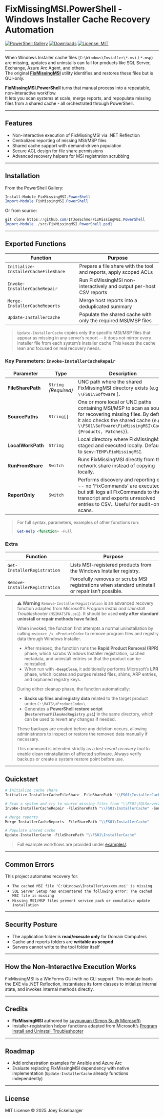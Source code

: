 # FixMissingMSI.PowerShell - Windows Installer Cache Recovery Automation

[![PowerShell Gallery](https://img.shields.io/powershellgallery/v/FixMissingMSI.PowerShell.svg)](https://www.powershellgallery.com/packages/FixMissingMSI.PowerShell)
[![Downloads](https://img.shields.io/powershellgallery/dt/FixMissingMSI.PowerShell.svg)](https://www.powershellgallery.com/packages/FixMissingMSI.PowerShell)
[![License: MIT](https://img.shields.io/badge/License-MIT-yellow.svg)](https://opensource.org/licenses/MIT)

---

When Windows Installer cache files (`C:\Windows\Installer\*.msi` / `*.msp`) are missing, updates and uninstalls can fail for products like SQL Server, Exchange, Azure Arc Agent, and others.  
The original [**FixMissingMSI**](https://github.com/suyouquan/SQLSetupTools) utility identifies and restores these files but is GUI-only.

**FixMissingMSI.PowerShell** turns that manual process into a repeatable, non-interactive workflow.  
It lets you scan systems at scale, merge reports, and repopulate missing files from a shared cache - all orchestrated through PowerShell.

---

## Features
- Non-interactive execution of FixMissingMSI via .NET Reflection  
- Centralized reporting of missing MSI/MSP files  
- Shared cache support with demand-driven population  
- Secure ACL design for file share permissions  
- Advanced recovery helpers for MSI registration scrubbing  

---

## Installation

From the PowerShell Gallery:
```powershell
Install-Module FixMissingMSI.PowerShell
Import-Module FixMissingMSI.PowerShell
```

Or from source:

```powershell
git clone https://github.com/ITJoeSchmo/FixMissingMSI.PowerShell
Import-Module ./src/FixMissingMSI.PowerShell.psd1
```

---

## Exported Functions

| Function                             | Purpose                                                             |
| ------------------------------------ | ------------------------------------------------------------------- |
| `Initialize-InstallerCacheFileShare` | Prepare a file share with the tool and reports, apply scoped ACLs   |
| `Invoke-InstallerCacheRepair`        | Run FixMissingMSI non-interactively and output per-host CSV reports |
| `Merge-InstallerCacheReports`        | Merge host reports into a deduplicated summary                      |
| `Update-InstallerCache`              | Populate the shared cache with only the required MSI/MSP files      |
> `Update-InstallerCache` copies only the specific MSI/MSP files that appear as missing in any server’s report -- it does *not* mirror every installer file from each system’s installer cache
> This keeps the cache lean and focused on real recovery needs.
### Key Parameters: `Invoke-InstallerCacheRepair`

| Parameter | Type | Description |
|------------|------|-------------|
| **FileSharePath** | `String` *(Required)* | UNC path where the shared FixMissingMSI directory exists (e.g. `\\FS01\Software` ). |
| **SourcePaths** | `String[]` | One or more local or UNC paths containing MSI/MSP to scan as source for recovering missing files. By default, it also checks the shared cache (e.g. `\\FS01\Software\FixMissingMSI\Cache\{Products, Patches}`). |
| **LocalWorkPath** | `String` | Local directory where FixMissingMSI is staged and executed locally. Defaults to `$env:TEMP\FixMissingMSI`. |
| **RunFromShare** | `Switch` | Runs FixMissingMSI directly from the network share instead of copying locally. |
| **ReportOnly** | `Switch` | Performs discovery and reporting only -- no 'FixCommands' are executed, but still logs all FixCommands to the transcript and exports unresolved entries to CSV.. Useful for audit-only scans. |

> For full syntax, parameters, examples of other functions run:
> ```powershell
> Get-Help <function> -Full
> ```

### Extra

| Function                       | Purpose                                                                                          |
| ------------------------------ | ------------------------------------------------------------------------------------------------ |
| `Get-InstallerRegistration`    | Lists MSI-registered products from the Windows Installer registry.                               |
| `Remove-InstallerRegistration` | Forcefully removes or scrubs MSI registrations when standard uninstall or repair isn’t possible. |

> **⚠️ Warning**
> `Remove-InstallerRegistration` is an advanced recovery function adapted from Microsoft’s *Program Install and Uninstall Troubleshooter* (`MSIMATSFN.ps1`).
> It should be used **only after standard uninstall or repair methods have failed**.
>
> When invoked, the function first attempts a normal uninstallation by calling
> `msiexec /x <ProductCode>` to remove program files and registry data through Windows Installer.
> 
> * After msiexec, the function runs the **Rapid Product Removal (RPR)** phase, which scrubs Windows Installer registration, cached metadata, and uninstall entries so that the product can be reinstalled.
> * When run with **`-DeepClean`**, it additionally performs Microsoft’s **LPR** phase, which locates and purges related files, shims, ARP entries, and orphaned registry keys.
>
> During either cleanup phase, the function automatically:
>
> * **Backs up files and registry data** related to the target product under
>   `C:\MATS\<ProductCode>\`
> * Generates a **PowerShell restore script (`RestoreYourFilesAndRegistry.ps1`)** in the same directory, which can be used to revert any changes if needed.
>
> These backups are created before any deletion occurs, allowing administrators to inspect or restore the removed data manually if necessary.
>
> This command is intended strictly as a *last-resort recovery tool* to enable clean reinstallation of affected software.
> Always verify backups or create a system restore point before use.

---

## Quickstart

```powershell
# Initialize cache share
Initialize-InstallerCacheFileShare -FileSharePath "\\FS01\InstallerCache"

# Scan a system and try to source missing files from "\\FS01\SQLServer2019\setup\"
Invoke-InstallerCacheRepair -FileSharePath "\\FS01\InstallerCache" -SourcePaths "\\FS01\SQLServer2019\setup\"

# Merge reports
Merge-InstallerCacheReports -FileSharePath "\\FS01\InstallerCache"

# Populate shared cache
Update-InstallerCache -FileSharePath "\\FS01\InstallerCache"
```

> Full example workflows are provided under [examples/](examples/).

---

## Common Errors

This project automates recovery for:

* `The cached MSI file 'C:\Windows\Installer\xxxxxx.msi' is missing`
* `SQL Server Setup has encountered the following error: The cached MSI file is missing`
* `Missing MSI/MSP files prevent service pack or cumulative update installation`

---

## Security Posture

* The application folder is **read/execute only** for Domain Computers
* Cache and reports folders are **writable as scoped**
* Servers cannot write to the tool folder itself

---

## How the Non-Interactive Execution Works

FixMissingMSI is a WinForms GUI with no CLI support.
This module loads the EXE via .NET Reflection, instantiates its form classes to initialize internal state, and invokes internal methods directly.

---

## Credits

* **FixMissingMSI** authored by [suyouquan (Simon Su @ Microsoft)](https://github.com/suyouquan/SQLSetupTools)
* Installer-registration helper functions adapted from Microsoft’s [Program Install and Uninstall Troubleshooter](https://support.microsoft.com/en-us/topic/fix-problems-that-block-programs-from-being-installed-or-removed-cca7d1b6-65a9-3d98-426b-e9f927e1eb4d)

---

## Roadmap

* Add orchestration examples for Ansible and Azure Arc
* Evaluate replacing FixMissingMSI dependency with native implementation (`Update-InstallerCache` already functions independently)

---

## License

MIT License © 2025 Joey Eckelbarger


